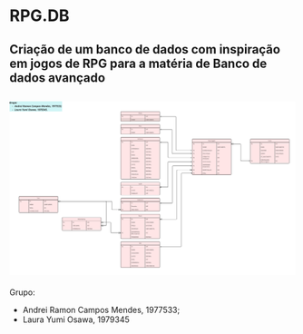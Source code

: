 # RPG.DB
Criação de um banco de dados com inspiração em jogos de RPG para a matéria de Banco de dados avançado
---
![alt text](https://github.com/LauraYumiOsawa/RPG.DB/blob/main/RPG.DER.jpg?raw=true)
---
Grupo:
* Andrei Ramon Campos Mendes, 1977533;
* Laura Yumi Osawa, 1979345
